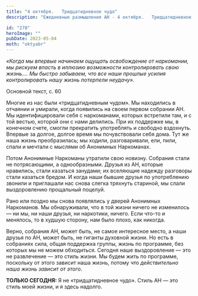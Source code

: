 ```yaml
---
title: "4 октября.   Тридцатидневное чудо"
description: "Ежедневные размышления АН - 4 октября.   Тридцатидневное чудо"

id: "278"
heroImage: ""
pubDate: 2023-05-04
moth: "oktyabr"
---
```


_«Когда мы впервые начинаем ощущать освобождение от наркомании, мы рискуем
впасть в иллюзию возможности контролировать свою жизнь…. Мы быстро забываем,
что все наши прошлые усилия контролировать нашу жизнь потерпели неудачу»._

Основной текст, с. 60

Многие из нас были «тридцатидневным чудом». Мы находились в отчаянии и
умирали, когда появились на своем первом собрании АН. Мы идентифицировали себя
с наркоманами, которых встретили там, и с той вестью, которой они с нами
делились. При их поддержке мы, в конечном счете, смогли прекратить употреблять
и свободно вздохнуть. Впервые за долгое, долгое время мы почувствовали себя
дома. Тут же наша жизнь преобразилась; мы ходили, разговаривали, ели, пили,
спали и мечтали с мыслями об Анонимных Наркоманах.

Потом Анонимные Наркоманы утратили свою новизну. Собрания стали не
потрясающими, а однообразными. Друзья из АН, которые нравились, стали казаться
занудами; их вселяющие надежду разговоры стали казаться бредом. И когда наши
бывшие друзья по употреблению звонили и приглашали нас снова слегка тряхнуть
стариной, мы слали выздоровлению прощальный поцелуй.

Рано или поздно мы снова появлялись у дверей Анонимных Наркоманов. Мы
обнаруживали, что в той жизни ничего не изменилось — ни мы, ни наши друзья, ни
наркотики, ничего. Если что-то и менялось, то в худшую сторону, нам было
плохо, как никогда.

Верно, собрания АН, может быть, не самое интересное место, а наши друзья по
АН, может быть, не гиганты духовной жизни. Но есть в собраниях сила, общая
поддержка группы, жизнь по программе, без которых мы не можем обходиться.
Сегодня наше выздоровление — это не развлечение — это стиль жизни. Мы будем
жить по программе, поскольку от этого зависит наша жизнь, потому что
_действительно наша жизнь зависит от этого_.

**ТОЛЬКО СЕГОДНЯ:** Я не «тридцатидневное чудо». Стиль АН — это стиль моей
жизни, и я здесь надолго.
